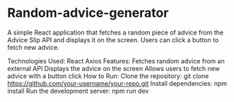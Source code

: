 # Random-advice-generator

A simple React application that fetches a random piece of advice from the Advice Slip API and displays it on the screen. Users can click a button to fetch new advice.

Technologies Used:
React
Axios
Features:
Fetches random advice from an external API
Displays the advice on the screen
Allows users to fetch new advice with a button click
How to Run:
Clone the repository: git clone https://github.com/your-username/your-repo.git
Install dependencies: npm install
Run the development server: npm run dev

